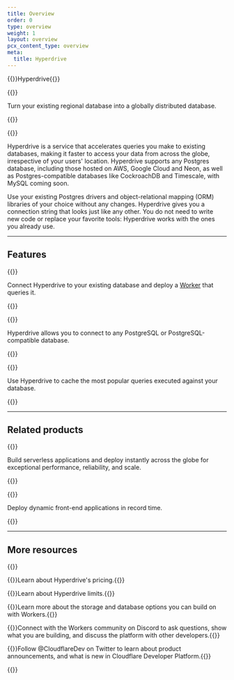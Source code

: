 ```yaml
---
title: Overview
order: 0
type: overview
weight: 1
layout: overview
pcx_content_type: overview
meta:
  title: Hyperdrive
---
```


{{<heading-pill style="beta" heading="h1">}}Hyperdrive{{</heading-pill>}}

{{<description>}}

Turn your existing regional database into a globally distributed database.

{{</description>}}

{{<plan type="workers_paid">}}

Hyperdrive is a service that accelerates queries you make to existing databases, making it faster to access your data from across the globe, irrespective of your users' location. Hyperdrive supports any Postgres database, including those hosted on AWS, Google Cloud and Neon, as well as Postgres-compatible databases like CockroachDB and Timescale, with MySQL coming soon.

Use your existing Postgres drivers and object-relational mapping (ORM) libraries of your choice without any changes. Hyperdrive gives you a connection string that looks just like any other. You do not need to write new code or replace your favorite tools: Hyperdrive works with the ones you already use.

---

## Features
 
{{<feature header="Connect your database" href="/hyperdrive/get-started/" cta="Connect Hyperdrive to your database">}}

Connect Hyperdrive to your existing database and deploy a [Worker](/workers/) that queries it.

{{</feature>}}

{{<feature header="PostgreSQL support" href="/hyperdrive/learning/connect-to-postgres/" cta="Connect Hyperdrive to your PostgreSQL database">}}

Hyperdrive allows you to connect to any PostgreSQL or PostgreSQL-compatible database.

{{</feature>}}

{{<feature header="Query Caching" href="/hyperdrive/learning/query-caching/" cta="Learn about Query Caching">}}

Use Hyperdrive to cache the most popular queries executed against your database.

{{</feature>}}

---

## Related products

{{<related header="Workers" href="/workers/" product="workers">}}

Build serverless applications and deploy instantly across the globe for exceptional performance, reliability, and scale.

{{</related>}}

{{<related header="Pages" href="/pages/" product="pages">}}

Deploy dynamic front-end applications in record time.

{{</related>}}

---

## More resources
 
{{<resource-group>}}
 
{{<resource header="Pricing" href="/hyperdrive/platform/pricing/" icon="price">}}Learn about Hyperdrive's pricing.{{</resource>}}
 
{{<resource header="Limits" href="/hyperdrive/platform/limits/" icon="documentation-clipboard">}}Learn about Hyperdrive limits.{{</resource>}}

{{<resource header="Storage options" href="/workers/platform/storage-options/" icon="documentation-clipboard">}}Learn more about the storage and database options you can build on with Workers.{{</resource>}}

{{<resource header="Developer Discord" href="https://discord.cloudflare.com" icon="logo-Discord">}}Connect with the Workers community on Discord to ask questions, show what you are building, and discuss the platform with other developers.{{</resource>}}

{{<resource header="@CloudflareDev" href="https://twitter.com/cloudflaredev" icon="twitter">}}Follow @CloudflareDev on Twitter to learn about product announcements, and what is new in Cloudflare Developer Platform.{{</resource>}}
 
{{</resource-group>}}